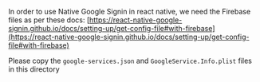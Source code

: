 In order to use Native Google Signin in react native, we need the Firebase files as per these docs: [https://react-native-google-signin.github.io/docs/setting-up/get-config-file#with-firebase](https://react-native-google-signin.github.io/docs/setting-up/get-config-file#with-firebase)

Please copy the `google-services.json` and `GoogleService.Info.plist` files in this directory